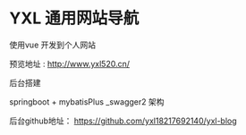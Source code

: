 # YXL 通用网站导航

使用vue 开发到个人网站

预览地址 : http://www.yxl520.cn/



后台搭建

springboot + mybatisPlus _swagger2 架构

后台github地址： https://github.com/yxl18217692140/yxl-blog

